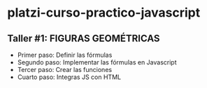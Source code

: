 # platzi-curso-practico-javascript

## Taller #1: FIGURAS GEOMÉTRICAS

- Primer paso: Definir las fórmulas
- Segundo paso: Implementar las fórmulas en Javascript
- Tercer paso: Crear las funciones
- Cuarto paso: Integras JS con HTML
